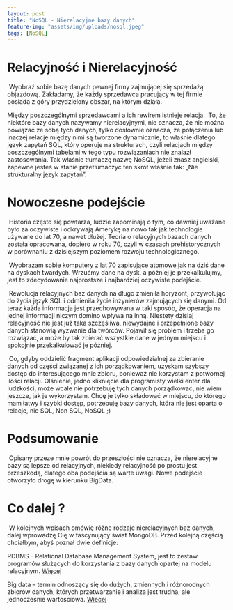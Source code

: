 ```yaml
---
layout: post
title: "NoSQL - Nierelacyjne bazy danych"
feature-img: "assets/img/uploads/nosql.jpeg"
tags: [NoSQL]
---
```


# Relacyjność i Nierelacyjność


&nbsp;Wyobraź sobie bazę danych pewnej firmy zajmującej się sprzedażą objazdową. Zakładamy, że każdy sprzedawca pracujący w tej firmie posiada z góry przydzielony obszar, na którym działa.

Między poszczególnymi sprzedawcami a ich rewirem istnieje relacja.
&nbsp;To, że niektóre bazy danych nazywamy nierelacyjnymi, nie oznacza, że nie można powiązać ze sobą tych danych, tylko dosłownie oznacza, że połączenia lub inaczej relacje między nimi są tworzone dynamicznie, to właśnie dlatego język zapytań SQL, który operuje na strukturach, czyli relacjach między poszczególnymi tabelami w tego typu rozwiązaniach nie znalazł zastosowania. Tak właśnie tłumaczę nazwę NoSQL, jeżeli znasz angielski, zapewne jesteś w stanie przetłumaczyć ten skrót właśnie tak: „Nie strukturalny język zapytań”.



# Nowoczesne podejście


&nbsp;Historia często się powtarza, ludzie zapominają o tym, co dawniej uważane było za oczywiste i odkrywają Amerykę na nowo tak jak technologie używane do lat 70, a nawet dłużej. Teoria o relacyjnych bazach danych została opracowana, dopiero w roku 70, czyli w czasach prehistorycznych w porównaniu z dzisiejszym poziomem rozwoju technologicznego.


&nbsp;Wyobrażam sobie komputery z lat 70 zapisujące atomowe jak na dziś dane na dyskach twardych. Wrzućmy dane na dysk, a później je przekalkulujmy, jest to zdecydowanie najprostsze i najbardziej oczywiste podejście.


&nbsp;Rewolucja relacyjnych baz danych na długo zmieniła horyzont, przywołując do życia język SQL i odmieniła życie inżynierów zajmujących się danymi. Od teraz każda informacja jest przechowywana w taki sposób, że operacja na jednej informacji niczym domino wpływa na inną. Niestety dzisiaj relacyjność nie jest już taka szczęśliwa, niewydajne i przepełnione bazy danych stanowią wyzwanie dla twórców. Pojawił się problem i trzeba go rozwiązać, a może by tak zbierać wszystkie dane w jednym miejscu i spokojnie przekalkulować je później.

&nbsp;Co, gdyby oddzielić fragment aplikacji odpowiedzialnej za zbieranie danych od części związanej z ich porządkowaniem, uzyskam szybszy dostęp do interesującego mnie zbioru, ponieważ nie korzystam z potwornej ilości relacji. Olśnienie, jedno kliknięcie dla programisty wielki enter dla ludzkości, może wcale nie potrzebuję tych danych porządkować, nie wiem jeszcze, jak je wykorzystam. Chcę je tylko składować w miejscu, do którego mam łatwy i szybki dostęp, potrzebuję bazy danych, która nie jest oparta o relacje, nie SQL, Non SQL, NoSQL ;)     



# Podsumowanie


&nbsp;Opisany przeze mnie powrót do przeszłości nie oznacza, że nierelacyjne bazy są lepsze od relacyjnych, niekiedy relacyjność po prostu jest przeszkodą, dlatego oba podejścia są warte uwagi. Nowe podejście otworzyło drogę w kierunku BigData.



# Co dalej ?


&nbsp;W kolejnych wpisach omówię różne rodzaje nierelacyjnych baz danych, dalej wprowadzę Cię w fascynujący świat MongoDB. Przed kolejną częścią chciałbym, abyś poznał dwie definicje: 


> 
RDBMS - Relational Database Management System, jest to zestaw programów służących do korzystania z bazy danych opartej na modelu relacyjnym. <a class="base-font-size" href="https://pl.wikipedia.org/wiki/System_zarz%C4%85dzania_relacyjn%C4%85_baz%C4%85_danych">Więcej</a>


Big data – termin odnoszący się do dużych, zmiennych i różnorodnych zbiorów danych, których przetwarzanie i analiza jest trudna, ale jednocześnie wartościowa. <a class="base-font-size" href="https://pl.wikipedia.org/wiki/Big_data">Więcej</a>




